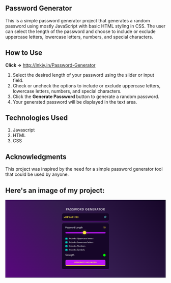 ## Password Generator
This is a simple password generator project that generates a random password using mostly JavaScript with basic HTML styling in CSS. The user can select the length of the password and choose to include or exclude uppercase letters, lowercase letters, numbers, and special characters.


## How to Use

<b>Click -></b> http://lnkiy.in/Password-Generator
<ol>
<li>Select the desired length of your password using the slider or input field.</li>
<li>Check or uncheck the options to include or exclude uppercase letters, lowercase letters, numbers, and special characters.</li>
<li>Click the <b>Generate Password</b> button to generate a random password.</li>
<li>Your generated password will be displayed in the text area.</li>
</ol>

## Technologies Used

<ol>
  <li>Javascript</li>
  <li>HTML</li>
  <li>CSS</li>
</ol>

## Acknowledgments

This project was inspired by the need for a simple password generator tool that could be used by anyone. 

## Here's an image of my project:

![PasswordGenerator](project-image.png)
